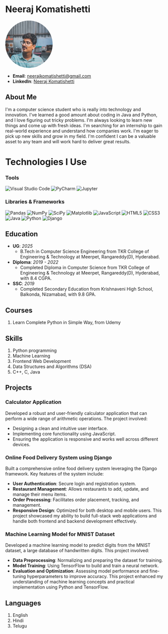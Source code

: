# Neeraj Komatishetti

<link rel="stylesheet" href="https://cdnjs.cloudflare.com/ajax/libs/font-awesome/6.0.0-beta3/css/all.min.css">

<img src = "profile_pictures/profile_picture.jpg" alt = "Profile Picture" style ="width:150px; height:150px; border-radius:50%;" >

- **Email**: [neerajkomatishetti@gmail.com](mailto:neerajkomatishetti@gmail.com)
- **LinkedIn**: [Neeraj Komatishetti](https://www.linkedin.com/in/neeraj-komatishetti-639ab32a8)
## About Me

I'm a computer science student who is really into technology and innovation. I've learned a good amount about coding in Java and Python, and I love figuring out tricky problems. I'm always looking to learn new things and come up with fresh ideas. I'm searching for an internship to gain real-world experience and understand how companies work. I'm eager to pick up new skills and grow in my field. I'm confident I can be a valuable asset to any team and will work hard to deliver great results.

# Technologies I Use

### Tools
<div class = "tools">
<img src="https://img.shields.io/badge/Visual_Studio_Code-007ACC?style=for-the-badge&logo=visual-studio-code&logoColor=white" class="icon" alt="Visual Studio Code">
<img src="https://img.shields.io/badge/PyCharm-000000?style=for-the-badge&logo=pycharm&logoColor=white" class="icon" alt="PyCharm">
<img src="https://img.shields.io/badge/Jupyter-F37626?style=for-the-badge&logo=Jupyter&logoColor=white" class="icon" alt="Jupyter">
</div>

### Libraries & Frameworks
<div class = "tools">
<img src="https://img.shields.io/badge/Pandas-150458?style=for-the-badge&logo=pandas&logoColor=white" class="icon" alt="Pandas">
<img src="https://img.shields.io/badge/NumPy-013243?style=for-the-badge&logo=numpy&logoColor=white" class="icon" alt="NumPy">
<img src="https://img.shields.io/badge/SciPy-8CAAE6?style=for-the-badge&logo=scipy&logoColor=white" class="icon" alt="SciPy">
<img src="https://img.shields.io/badge/Matplotlib-11557C?style=for-the-badge&logo=matplotlib&logoColor=white" class="icon" alt="Matplotlib">
<img src="https://img.shields.io/badge/JavaScript-F7DF1E?style=for-the-badge&logo=javascript&logoColor=black" class="icon" alt="JavaScript">
<img src="https://img.shields.io/badge/HTML5-E34F26?style=for-the-badge&logo=html5&logoColor=white" class="icon" alt="HTML5">
<img src="https://img.shields.io/badge/CSS3-1572B6?style=for-the-badge&logo=css3&logoColor=white" class="icon" alt="CSS3">
<img src="https://img.shields.io/badge/Java-007396?style=for-the-badge&logo=java&logoColor=white" class="icon" alt="Java">
<img src="https://img.shields.io/badge/Python-3776AB?style=for-the-badge&logo=python&logoColor=white" class="icon" alt="Python">
<img src="https://img.shields.io/badge/Django-092E20?style=for-the-badge&logo=django&logoColor=white" class="icon" alt="Django">
</div>

## Education

- **UG**: *2025*
  - B.Tech in Computer Science Engineering from TKR College of Engineering & Technology at Meerpet, Rangareddy(D), Hyderabad.
- **Diploma**: *2019 - 2022*
  - Completed Diploma in Computer Science from TKR College of Engineering & Technology at Meerpet, Rangareddy(D), Hyderabad, with 8.4 CGPA.
- **SSC**: *2019*
  - Completed Secondary Education from Krishnaveni High School, Balkonda, Nizamabad, with 9.8 GPA.

## Courses

1. Learn Complete Python in Simple Way, from Udemy

## Skills

1. Python programming
2. Machine Learning
3. Frontend Web Development
4. Data Structures and Algorithms (DSA)
5. C++, C, Java

## Projects

### Calculator Application
Developed a robust and user-friendly calculator application that can perform a wide range of arithmetic operations. The project involved:
- Designing a clean and intuitive user interface.
- Implementing core functionality using JavaScript.
- Ensuring the application is responsive and works well across different devices.

### Online Food Delivery System using Django
Built a comprehensive online food delivery system leveraging the Django framework. Key features of the system include:
- **User Authentication**: Secure login and registration system.
- **Restaurant Management**: Allows restaurants to add, update, and manage their menu items.
- **Order Processing**: Facilitates order placement, tracking, and management.
- **Responsive Design**: Optimized for both desktop and mobile users.
This project showcased my ability to build full-stack web applications and handle both frontend and backend development effectively.

### Machine Learning Model for MNIST Dataset
Developed a machine learning model to predict digits from the MNIST dataset, a large database of handwritten digits. This project involved:
- **Data Preprocessing**: Normalizing and preparing the dataset for training.
- **Model Training**: Using TensorFlow to build and train a neural network.
- **Evaluation and Optimization**: Assessing model performance and fine-tuning hyperparameters to improve accuracy.
This project enhanced my understanding of machine learning concepts and practical implementation using Python and TensorFlow.

## Languages

1. English
2. Hindi
3. Telugu
